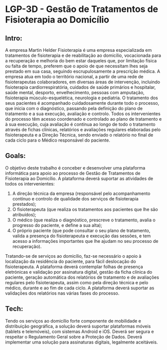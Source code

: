 # LGP-3D - Gestão de Tratamentos de Fisioterapia ao Domicílio

## Intro:

A empresa Martin Helder Fisioterapia é uma empresa especializada em tratamentos de fisioterapia e de reabilitação ao domicílio, vocacionada para a recuperação e melhoria do bem estar daqueles que, por limitação física ou falta de tempo, preferem que o apoio de que necessitam lhes seja prestado em sua casa, seguindo escrupulosamente a prescrição médica.
A empresa atua em todo o território nacional, a partir de uma rede de fisioterapeutas colaboradores, em diversas áreas de intervenção, incluindo fisioterapia cardiorrespiratória, cuidados de saúde primários e hospitalar, saúde mental, desporto, envelhecimento, pessoas com amputação, fisioterapia músculo-esquelética, neurologia e pediatria.
O tratamento dos seus pacientes é acompanhado cuidadosamente durante todo o processo, que inicia com o diagnóstico, passando pela definição do plano de tratamento e a sua execução, avaliação e controlo.
Todos os intervenientes do processo têm acesso coordenado e controlado ao plano de tratamento e à sua execução, cuja avaliação é contínua ao longo de todo o tratamento através de fichas clínicas, relatórios e avaliações regulares elaboradas pelo fisioterapeuta e a Direção Técnica, sendo enviado o relatório no final de cada ciclo para o Médico responsável do paciente.

## Goals:

O objetivo deste trabalho é conceber e desenvolver uma plataforma informática para apoio ao processo de Gestão de Tratamentos de Fisioterapia ao Domicílio.
A plataforma deverá suportar as atividades de todos os intervenientes:

1. A direção técnica da empresa (responsável pelo acompanhamento contínuo e controlo de qualidade dos serviços de fisioterapia prestados);
2. O fisioterapeuta (que realiza os tratamentos aos pacientes que lhe são atribuídos);
3. O médico (que realiza o diagnóstico, prescreve o tratamento, avalia o progresso do paciente, e define a sua alta);
4. O próprio paciente (que pode consultar o seu plano de tratamento, valida a presença do fisioterapeuta e execução das sessões, e tem acesso a informações importantes que lhe ajudam no seu processo de recuperação).

Tratando-se de serviços ao domicílio, faz-se necessário o apoio à localização da residência do paciente, para fácil deslocação do fisioterapeuta.
A plataforma deverá contemplar folhas de presença eletrónicas e validação por assinatura digital, gestão da ficha clínica do paciente, geração automática dos relatórios de tratamento e de avaliações regulares pelo fisioterapeuta, assim como pela direção técnica e pelo médico, durante e ao fim de cada ciclo.
A plataforma deverá suportar as validações dos relatórios nas várias fases do processo.

## Tech:

Tendo os serviços ao domicílio forte componente de mobilidade e distribuição geográfica, a solução deverá suportar plataformas móveis (tablets e telemóveis), com sistemas Android e iOS.
Deverá ser segura e respeitar o Regulamento Geral sobre a Proteção de Dados. Deverá implementar uma solução para assinaturas digitais, legalmente aceitáveis.
